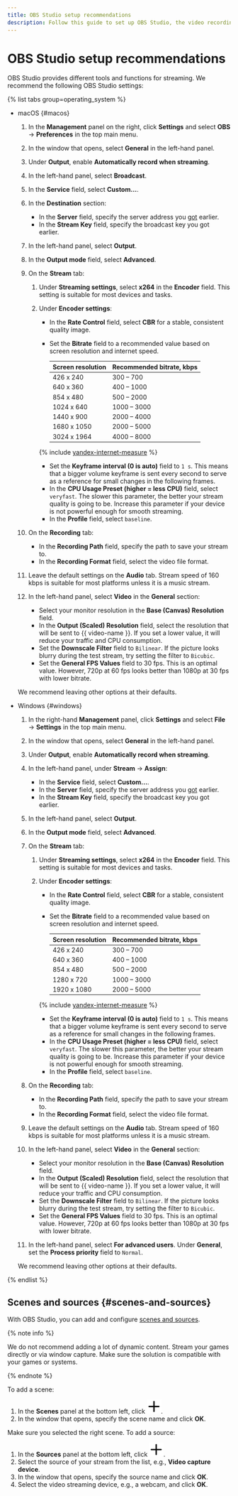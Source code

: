 ```yaml
---
title: OBS Studio setup recommendations
description: Follow this guide to set up OBS Studio, the video recording and live streaming software.
---
```



# OBS Studio setup recommendations

OBS Studio provides different tools and functions for streaming. We recommend the following OBS Studio settings:

{% list tabs group=operating_system %}

- macOS {#macos}

  1. In the **Management** panel on the right, click **Settings** and select **OBS** → **Preferences** in the top main menu.
  1. In the window that opens, select **General** in the left-hand panel.
  1. Under **Output**, enable **Automatically record when streaming**.
  1. In the left-hand panel, select **Broadcast**.
  1. In the **Service** field, select **Custom...**.
  1. In the **Destination** section:

       * In the **Server** field, specify the server address you [got](../../streaming.md#create-stream) earlier.
       * In the **Stream Key** field, specify the broadcast key you got earlier.

  1. In the left-hand panel, select **Output**.
  1. In the **Output mode** field, select **Advanced**.
  1. On the **Stream** tab:

     1. Under **Streaming settings**, select **x264** in the **Encoder** field. This setting is suitable for most devices and tasks.
     1. Under **Encoder settings**:

        * In the **Rate Control** field, select **CBR** for a stable, consistent quality image.
        * Set the **Bitrate** field to a recommended value based on screen resolution and internet speed.

          | Screen resolution | Recommended bitrate, kbps |
          | --- | --- |
          | 426 x 240 | 300 – 700 |
          | 640 x 360 | 400 – 1000 |
          | 854 x 480 | 500 – 2000 |
          | 1024 x 640 | 1000 – 3000 |
          | 1440 x 900 | 2000 – 4000 |
          | 1680 x 1050 | 2000 – 5000 |
          | 3024 x 1964 | 4000 – 8000 |
          
        {% include [yandex-internet-measure](../../../_includes/video/yandex-internet-measure.md) %}

        * Set the **Keyframe interval (0 is auto)** field to `1 s`. This means that a bigger volume keyframe is sent every second to serve as a reference for small changes in the following frames.
        * In the **CPU Usage Preset (higher = less CPU)** field, select `veryfast`. The slower this parameter, the better your stream quality is going to be. Increase this parameter if your device is not powerful enough for smooth streaming. 
        * In the **Profile** field, select `baseline`.

   1. On the **Recording** tab:

      * In the **Recording Path** field, specify the path to save your stream to.
      * In the **Recording Format** field, select the video file format.

   1. Leave the default settings on the **Audio** tab. Stream speed of 160 kbps is suitable for most platforms unless it is a music stream.
   1. In the left-hand panel, select **Video** in the **General** section:

      * Select your monitor resolution in the **Base (Canvas) Resolution** field.
      * In the **Output (Scaled) Resolution** field, select the resolution that will be sent to {{ video-name }}. If you set a lower value, it will reduce your traffic and CPU consumption.
      * Set the **Downscale Filter** field to `Bilinear`. If the picture looks blurry during the test stream, try setting the filter to `Bicubic`.
      * Set the **General FPS Values** field to 30 fps. This is an optimal value. However, 720p at 60 fps looks better than 1080p at 30 fps with lower bitrate.

   We recommend leaving other options at their defaults.

- Windows {#windows}

  1. In the right-hand **Management** panel, click **Settings** and select **File** → **Settings** in the top main menu.
  1. In the window that opens, select **General** in the left-hand panel.
  1. Under **Output**, enable **Automatically record when streaming**.
  1. In the left-hand panel, under **Stream** → **Assign**:

     * In the **Service** field, select **Custom...**.
     * In the **Server** field, specify the server address you [got](../../streaming.md#create-stream) earlier.
     * In the **Stream Key** field, specify the broadcast key you got earlier.

  1. In the left-hand panel, select **Output**.
  1. In the **Output mode** field, select **Advanced**.
  1. On the **Stream** tab:

     1. Under **Streaming settings**, select **x264** in the **Encoder** field. This setting is suitable for most devices and tasks.
     1. Under **Encoder settings**:

        * In the **Rate Control** field, select **CBR** for a stable, consistent quality image.
        * Set the **Bitrate** field to a recommended value based on screen resolution and internet speed.

          | Screen resolution | Recommended bitrate, kbps |
          | --- | --- |
          | 426 x 240 | 300 – 700 |
          | 640 x 360 | 400 – 1000 |
          | 854 x 480 | 500 – 2000 |
          | 1280 x 720 | 1000 – 3000 |
          | 1920 x 1080 | 2000 – 5000 |

        {% include [yandex-internet-measure](../../../_includes/video/yandex-internet-measure.md) %}

        * Set the **Keyframe interval (0 is auto)** field to `1 s`. This means that a bigger volume keyframe is sent every second to serve as a reference for small changes in the following frames.
        * In the **CPU Usage Preset (higher = less CPU)** field, select `veryfast`. The slower this parameter, the better your stream quality is going to be. Increase this parameter if your device is not powerful enough for smooth streaming. 
        * In the **Profile** field, select `baseline`.

   1. On the **Recording** tab:

      * In the **Recording Path** field, specify the path to save your stream to.
      * In the **Recording Format** field, select the video file format.

   1. Leave the default settings on the **Audio** tab. Stream speed of 160 kbps is suitable for most platforms unless it is a music stream.
   1. In the left-hand panel, select **Video** in the **General** section:

      * Select your monitor resolution in the **Base (Canvas) Resolution** field.
      * In the **Output (Scaled) Resolution** field, select the resolution that will be sent to {{ video-name }}. If you set a lower value, it will reduce your traffic and CPU consumption.
      * Set the **Downscale Filter** field to `Bilinear`. If the picture looks blurry during the test stream, try setting the filter to `Bicubic`.
      * Set the **General FPS Values** field to 30 fps. This is an optimal value. However, 720p at 60 fps looks better than 1080p at 30 fps with lower bitrate.

   1. In the left-hand panel, select **For advanced users**. Under **General**, set the **Process priority** field to `Normal`.

   We recommend leaving other options at their defaults.

{% endlist %}


## Scenes and sources {#scenes-and-sources}

With OBS Studio, you can add and configure [scenes and sources](https://obsproject.com/kb/obs-studio-overview#scenes-and-sources).

{% note info %}

We do not recommend adding a lot of dynamic content. Stream your games directly or via window capture. Make sure the solution is compatible with your games or systems.

{% endnote %}

To add a scene:

1. In the **Scenes** panel at the bottom left, click ![plus-sign](../../../_assets/console-icons/plus.svg).
1. In the window that opens, specify the scene name and click **OK**.

Make sure you selected the right scene. To add a source:

1. In the **Sources** panel at the bottom left, click ![plus-sign](../../../_assets/console-icons/plus.svg).
1. Select the source of your stream from the list, e.g., **Video capture device**.
1. In the window that opens, specify the source name and click **OK**.
1. Select the video streaming device, e.g., a webcam, and click **OK**.
